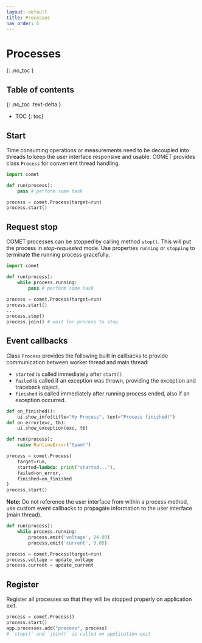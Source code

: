 ```yaml
---
layout: default
title: Processes
nav_order: 5
---
```


# Processes
{: .no_toc }

## Table of contents
{: .no_toc .text-delta }

* TOC
{: toc}

## Start

Time consuming operations or measurements need to be decoupled into threads to
keep the user interface responsive and usable. COMET provides class `Process`
for convenient thread handling.

```python
import comet

def run(process):
    pass # perform some task

process = comet.Process(target=run)
process.start()
```

## Request stop

COMET processes can be stopped by calling method `stop()`. This will put the
process in _stop-requested_ mode. Use properties `running` or `stopping` to
terminate the running process gracefully.

```python
import comet

def run(process):
    while process.running:
        pass # perform some task

process = comet.Process(target=run)
process.start()
...
process.stop()
process.join() # wait for process to stop
```

## Event callbacks

Class `Process` provides the following built in callbacks to provide
communication between worker thread and main thread:
* `started` is called immediately after `start()`
* `failed` is called if an exception was thrown, providing the exception and
 traceback object.
* `finished` is called immediately after running process ended, also if an
exception occurred.

```python
def on_finished():
    ui.show_info(title="My Process", text="Process finished!")
def on_error(exc, tb):
    ui.show_exception(exc, tb)

def run(process):
    raise RuntimeError("Spam!")

process = comet.Process(
    target=run,
    started=lambda: print("started..."),
    failed=on_error,
    finished=on_finished
)
process.start()
```

**Note:** Do not reference the user interface from within a process method, use
custom event callbacks to propagate information to the user interface (main
thread).

```python
def run(process):
    while process.running:
        process.emit('voltage', 24.00)
        process.emit('current', 0.05)

process = comet.Process(target=run)
process.voltage = update_voltage
process.current = update_current
```

## Register

Register all processes so that they will be stopped properly on application
exit.

```python
process = comet.Process()
process.start()
app.processes.add("process", process)
# `stop()` and `join()` is called on application exit
```
